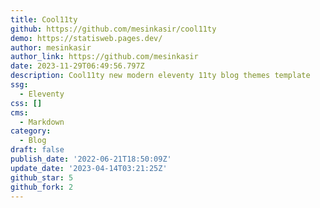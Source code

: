 ```yaml
---
title: Cool11ty
github: https://github.com/mesinkasir/cool11ty
demo: https://statisweb.pages.dev/
author: mesinkasir
author_link: https://github.com/mesinkasir
date: 2023-11-29T06:49:56.797Z
description: Cool11ty new modern eleventy 11ty blog themes template
ssg:
  - Eleventy
css: []
cms:
  - Markdown
category:
  - Blog
draft: false
publish_date: '2022-06-21T18:50:09Z'
update_date: '2023-04-14T03:21:25Z'
github_star: 5
github_fork: 2
---
```

